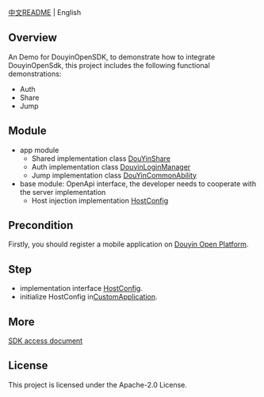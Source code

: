 [中文README](README.md) | English

## Overview

An Demo for DouyinOpenSDK, to demonstrate how to integrate DouyinOpenSdk, this project includes the following functional demonstrations:

* Auth
* Share
* Jump

## Module

* app module
    * Shared implementation class [DouYinShare](app/src/main/java/com/bytedance/sdk/douyin/open/ability/share/DouYinShare.kt)
    * Auth implementation class [DouyinLoginManager](app/src/main/java/com/bytedance/sdk/douyin/open/ability/auth/DouyinLoginManager.kt)
    * Jump implementation class [DouYinCommonAbility](app/src/main/java/com/bytedance/sdk/douyin/open/ability/common/DouYinCommonAbility.kt)
* base module: OpenApi interface, the developer needs to cooperate with the server implementation
    * Host injection implementation [HostConfig](base/src/main/java/com/bytedance/sdk/douyin/open/base/config/HostConfig.kt)

## Precondition

Firstly, you should register a mobile application
on [Douyin Open Platform](https://developer.open-douyin.com/docs/resource/zh-CN/dop/develop/app-mgmt/create-mobile-and-web-app).

## Step

* implementation interface [HostConfig](base/src/main/java/com/bytedance/sdk/douyin/open/base/config/HostConfig.kt).
* initialize HostConfig in[CustomApplication](app/src/main/java/com/bytedance/sdk/douyin/open/CustomApplication.kt).

##  More

[SDK access document](https://developer.open-douyin.com/docs/resource/zh-CN/dop/develop/sdk/mobile-app/sdk)

## License

This project is licensed under the Apache-2.0 License.





















